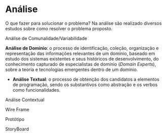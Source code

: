# Análise

O que fazer para solucionar o problema? Na análise são realizado diversos estudos sobre como resolver o problema proposto.

Análise de Comunalidade\/Variabilidade

**Análise de Domínio**: o processo de identificação, coleção, organização e representação das informações relevantes de um domínio, baseado em estudo dos sistemas existentes e seus históricos de desenvolvimento, do conhecimento capturado de especialistas de domínio \(_Domain Experts_\), sobre a teoria e tecnologias emergentes dentro de um domínio.

* **Análise Textual**: o processo de obtenção dos candidatos a elementos de programação, sendo os substantivos como abstração e os verbos como funcionalidades.

Análise Contextual

Wire Frame

Protótipo

StoryBoard

